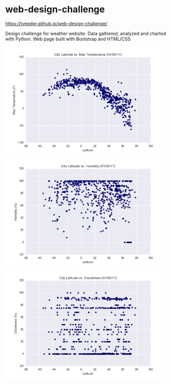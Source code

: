 # web-design-challenge


https://tveeder.github.io/web-design-challenge/

Design challenge for weather website. Data gathered, analyzed and charted with Python. Web page built with Bootstrap and HTML/CSS



<img src="Resources/assets/Fig1.png">

<img src="Resources/assets/Fig2.png">

<img src="Resources/assets/Fig3.png">



